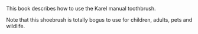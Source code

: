 This book describes how to use the Karel manual toothbrush.

Note that this shoebrush is totally bogus to use for children, adults, pets and wildlife.
